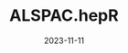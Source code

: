 ---
title: 'ALSPAC.hepR'
collection: software
link: https://github.com/SereDef/ALSPAC.helpR
excerpt: 'A collection of functions to help inspect, handle and analyse ALSPAC datasets.'
date: 2023-11-11
repo_url: 'https://github.com/SereDef/ALSPAC.helpR'
tags:
  - data handling
  - longitudinal modeling
---